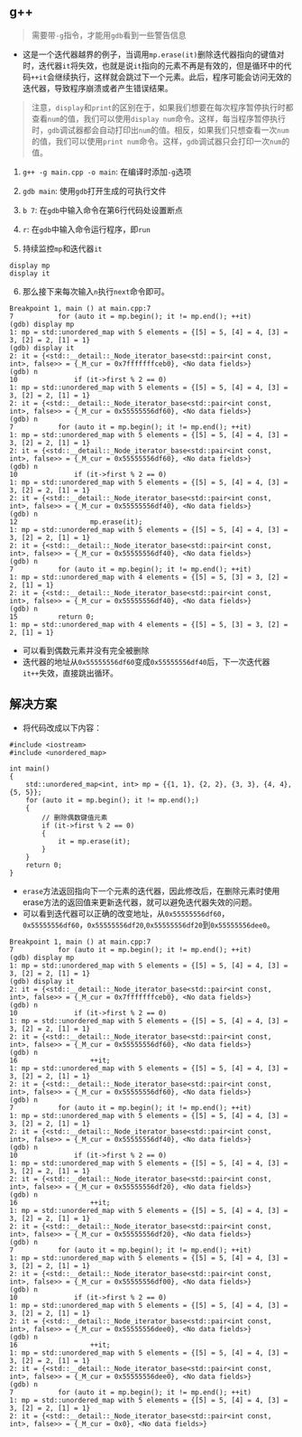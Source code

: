 ## g++
> 需要带`-g`指令，才能用`gdb`看到一些警告信息

- 这是一个迭代器越界的例子，当调用`mp.erase(it)`删除迭代器指向的键值对时，迭代器`it`将失效，也就是说`it`指向的元素不再是有效的，但是循环中的代码`++it`会继续执行，这样就会跳过下一个元素。此后，程序可能会访问无效的迭代器，导致程序崩溃或者产生错误结果。

> 注意，`display`和`print`的区别在于，如果我们想要在每次程序暂停执行时都查看`num`的值，我们可以使用`display num`命令。这样，每当程序暂停执行时，`gdb`调试器都会自动打印出`num`的值。相反，如果我们只想查看一次`num`的值，我们可以使用`print num`命令。这样，`gdb`调试器只会打印一次`num`的值。 


1. `g++ -g main.cpp -o main`: 在编译时添加`-g`选项

2. `gdb main`: 使用`gdb`打开生成的可执行文件

3. `b 7`: 在`gdb`中输入命令在第6行代码处设置断点

4. `r`: 在`gdb`中输入命令运行程序，即`run`

5. 持续监控`mp`和迭代器`it`
```
display mp
display it
```
6. 那么接下来每次输入`n`执行`next`命令即可。
```
Breakpoint 1, main () at main.cpp:7
7           for (auto it = mp.begin(); it != mp.end(); ++it)
(gdb) display mp
1: mp = std::unordered_map with 5 elements = {[5] = 5, [4] = 4, [3] = 3, [2] = 2, [1] = 1}
(gdb) display it
2: it = {<std::__detail::_Node_iterator_base<std::pair<int const, int>, false>> = {_M_cur = 0x7fffffffceb0}, <No data fields>}
(gdb) n
10              if (it->first % 2 == 0)
1: mp = std::unordered_map with 5 elements = {[5] = 5, [4] = 4, [3] = 3, [2] = 2, [1] = 1}
2: it = {<std::__detail::_Node_iterator_base<std::pair<int const, int>, false>> = {_M_cur = 0x55555556df60}, <No data fields>}
(gdb) n
7           for (auto it = mp.begin(); it != mp.end(); ++it)
1: mp = std::unordered_map with 5 elements = {[5] = 5, [4] = 4, [3] = 3, [2] = 2, [1] = 1}
2: it = {<std::__detail::_Node_iterator_base<std::pair<int const, int>, false>> = {_M_cur = 0x55555556df60}, <No data fields>}
(gdb) n
10              if (it->first % 2 == 0)
1: mp = std::unordered_map with 5 elements = {[5] = 5, [4] = 4, [3] = 3, [2] = 2, [1] = 1}
2: it = {<std::__detail::_Node_iterator_base<std::pair<int const, int>, false>> = {_M_cur = 0x55555556df40}, <No data fields>}
(gdb) n
12                  mp.erase(it);
1: mp = std::unordered_map with 5 elements = {[5] = 5, [4] = 4, [3] = 3, [2] = 2, [1] = 1}
2: it = {<std::__detail::_Node_iterator_base<std::pair<int const, int>, false>> = {_M_cur = 0x55555556df40}, <No data fields>}
(gdb) n
7           for (auto it = mp.begin(); it != mp.end(); ++it)
1: mp = std::unordered_map with 4 elements = {[5] = 5, [3] = 3, [2] = 2, [1] = 1}
2: it = {<std::__detail::_Node_iterator_base<std::pair<int const, int>, false>> = {_M_cur = 0x55555556df40}, <No data fields>}
(gdb) n
15          return 0;
1: mp = std::unordered_map with 4 elements = {[5] = 5, [3] = 3, [2] = 2, [1] = 1}
```
- 可以看到偶数元素并没有完全被删除
- 迭代器的地址从`0x55555556df60`变成`0x55555556df40`后，下一次迭代器`it++`失效，直接跳出循环。

## 解决方案

- 将代码改成以下内容：
```
#include <iostream>
#include <unordered_map>

int main()
{
    std::unordered_map<int, int> mp = {{1, 1}, {2, 2}, {3, 3}, {4, 4}, {5, 5}};
    for (auto it = mp.begin(); it != mp.end();)
    {
        // 删除偶数键值元素
        if (it->first % 2 == 0)
        {
            it = mp.erase(it);
        }
    }
    return 0;
}

```
- `erase`方法返回指向下一个元素的迭代器，因此修改后，在删除元素时使用erase方法的返回值来更新迭代器，就可以避免迭代器失效的问题。
- 可以看到迭代器可以正确的改变地址，从`0x55555556df60`，`0x55555556df60`，`0x55555556df20`,`0x55555556df20`到`0x55555556dee0`。

```
Breakpoint 1, main () at main.cpp:7
7           for (auto it = mp.begin(); it != mp.end(); ++it)
(gdb) display mp
1: mp = std::unordered_map with 5 elements = {[5] = 5, [4] = 4, [3] = 3, [2] = 2, [1] = 1}
(gdb) display it
2: it = {<std::__detail::_Node_iterator_base<std::pair<int const, int>, false>> = {_M_cur = 0x7fffffffceb0}, <No data fields>}
(gdb) n
10              if (it->first % 2 == 0)
1: mp = std::unordered_map with 5 elements = {[5] = 5, [4] = 4, [3] = 3, [2] = 2, [1] = 1}
2: it = {<std::__detail::_Node_iterator_base<std::pair<int const, int>, false>> = {_M_cur = 0x55555556df60}, <No data fields>}
(gdb) n
16                  ++it;
1: mp = std::unordered_map with 5 elements = {[5] = 5, [4] = 4, [3] = 3, [2] = 2, [1] = 1}
2: it = {<std::__detail::_Node_iterator_base<std::pair<int const, int>, false>> = {_M_cur = 0x55555556df60}, <No data fields>}
(gdb) n
7           for (auto it = mp.begin(); it != mp.end(); ++it)
1: mp = std::unordered_map with 5 elements = {[5] = 5, [4] = 4, [3] = 3, [2] = 2, [1] = 1}
2: it = {<std::__detail::_Node_iterator_base<std::pair<int const, int>, false>> = {_M_cur = 0x55555556df40}, <No data fields>}
(gdb) n
10              if (it->first % 2 == 0)
1: mp = std::unordered_map with 5 elements = {[5] = 5, [4] = 4, [3] = 3, [2] = 2, [1] = 1}
2: it = {<std::__detail::_Node_iterator_base<std::pair<int const, int>, false>> = {_M_cur = 0x55555556df20}, <No data fields>}
(gdb) n
16                  ++it;
1: mp = std::unordered_map with 5 elements = {[5] = 5, [4] = 4, [3] = 3, [2] = 2, [1] = 1}
2: it = {<std::__detail::_Node_iterator_base<std::pair<int const, int>, false>> = {_M_cur = 0x55555556df20}, <No data fields>}
(gdb) n
7           for (auto it = mp.begin(); it != mp.end(); ++it)
1: mp = std::unordered_map with 5 elements = {[5] = 5, [4] = 4, [3] = 3, [2] = 2, [1] = 1}
2: it = {<std::__detail::_Node_iterator_base<std::pair<int const, int>, false>> = {_M_cur = 0x55555556df00}, <No data fields>}
(gdb) n
10              if (it->first % 2 == 0)
1: mp = std::unordered_map with 5 elements = {[5] = 5, [4] = 4, [3] = 3, [2] = 2, [1] = 1}
2: it = {<std::__detail::_Node_iterator_base<std::pair<int const, int>, false>> = {_M_cur = 0x55555556dee0}, <No data fields>}
(gdb) n
16                  ++it;
1: mp = std::unordered_map with 5 elements = {[5] = 5, [4] = 4, [3] = 3, [2] = 2, [1] = 1}
2: it = {<std::__detail::_Node_iterator_base<std::pair<int const, int>, false>> = {_M_cur = 0x55555556dee0}, <No data fields>}
(gdb) n
7           for (auto it = mp.begin(); it != mp.end(); ++it)
1: mp = std::unordered_map with 5 elements = {[5] = 5, [4] = 4, [3] = 3, [2] = 2, [1] = 1}
2: it = {<std::__detail::_Node_iterator_base<std::pair<int const, int>, false>> = {_M_cur = 0x0}, <No data fields>}
```